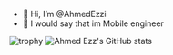 - 👋 Hi, I’m @AhmedEzzi
- 👀 I would say that im Mobile engineer

![trophy](https://github-profile-trophy.vercel.app/?username=AhmedEzzi)
![Ahmed Ezz's GitHub stats](https://github-readme-stats.vercel.app/api?username=AhmedEzzi&show_icons=true&theme=radical)
<!---
AhmedEzzi/AhmedEzzi is a ✨ special ✨ repository because its `README.md` (this file) appears on your GitHub profile.
You can click the Preview link to take a look at your changes.
--->
